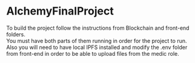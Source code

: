 # AlchemyFinalProject

To build the project follow the instructions from Blockchain and front-end folders.<br/>
You must have both parts of them running in order for the project to run.<br/>
Also you will need to have local IPFS installed and modify the .env folder from front-end in order to be able to upload files from the medic role.<br/>